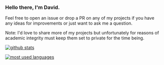 ### Hello there, I'm David.

Feel free to open an issue or drop a PR on any of my projects if you have any ideas for improvements or just want to ask me a question. 

Note: I'd love to share more of my projects but unfortunately for reasons of academic integrity must keep them set to private for the time being.

[![github stats](https://github-readme-stats.vercel.app/api?username=b1quad&show_icons=true&theme=dark&include_all_commits=true)](https://github.com/anuraghazra/github-readme-stats)

[![most used languages](https://github-readme-stats.vercel.app/api/top-langs/?username=b1quad&show_icons=true&theme=dark&hide=html&langs_count=5)](https://github.com/anuraghazra/github-readme-stats)
